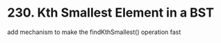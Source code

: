 # 230. Kth Smallest Element in a BST

add mechanism to make the findKthSmallest\(\) operation fast


